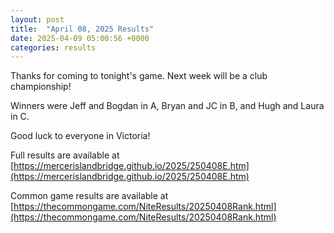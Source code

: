```yaml
---
layout: post
title:  "April 08, 2025 Results"
date: 2025-04-09 05:00:56 +0000
categories: results
---
```

Thanks for coming to tonight's game. Next week will be a club championship!

Winners were Jeff and Bogdan in A, Bryan and JC in B, and Hugh and Laura in C.

Good luck to everyone in Victoria!

Full results are available at [https://mercerislandbridge.github.io/2025/250408E.htm](https://mercerislandbridge.github.io/2025/250408E.htm)

Common game results are available at [https://thecommongame.com/NiteResults/20250408Rank.html](https://thecommongame.com/NiteResults/20250408Rank.html)
